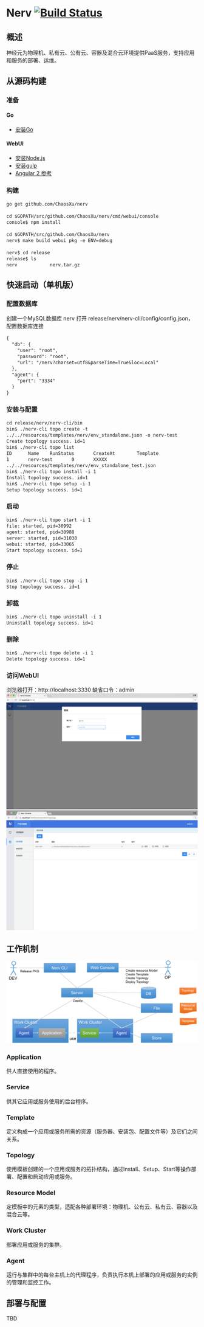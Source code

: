 # Nerv  [![Build Status](https://travis-ci.org/ChaosXu/nerv.svg?branch=master)](https://travis-ci.org/ChaosXu/nerv)

## 概述

神经元为物理机、私有云、公有云、容器及混合云环境提供PaaS服务，支持应用和服务的部署、运维。

## 从源码构建

### 准备

#### Go

* [安装Go](https://golang.org/doc/install)

#### WebUI

* [安装Node.js](https://nodejs.org/zh-cn)
* [安装gulp](http://gulpjs.com)
* [Angular 2 参考](https://www.angular.cn/docs/ts/latest)

### 构建

```shell
go get github.com/ChaosXu/nerv

cd $GOPATH/src/github.com/ChaosXu/nerv/cmd/webui/console
console$ npm install

cd $GOPATH/src/github.com/ChaosXu/nerv
nerv$ make build webui pkg -e ENV=debug

nerv$ cd release
release$ ls
nerv            nerv.tar.gz
```

## 快速启动（单机版）

### 配置数据库
创建一个MySQL数据库 nerv
打开 release/nerv/nerv-cli/config/config.json，配置数据库连接

```shell
{
  "db": {
    "user": "root",
    "password": "root",
    "url": "/nerv?charset=utf8&parseTime=True&loc=Local"
  },
  "agent": {
    "port": "3334"
  }
}
```

### 安装与配置

```shell
cd release/nerv/nerv-cli/bin
bin$ ./nerv-cli topo create -t ../../resources/templates/nerv/env_standalone.json -o nerv-test
Create topology success. id=1
bin$ ./nerv-cli topo list
ID      Name    RunStatus       CreateAt        Template
1       nerv-test       0       XXXXX           ../../resources/templates/nerv/env_standalone_test.json
bin$ ./nerv-cli topo install -i 1
Install topology success. id=1
bin$ ./nerv-cli topo setup -i 1
Setup topology success. id=1
```

### 启动

```shell
bin$ ./nerv-cli topo start -i 1
file: started, pid=30992
agent: started, pid=30988
server: started, pid=31038
webui: started, pid=33065
Start topology success. id=1
```

### 停止

```shell
bin$ ./nerv-cli topo stop -i 1
Stop topology success. id=1
```

### 卸载

```shell
bin$ ./nerv-cli topo uninstall -i 1
Uninstall topology success. id=1
```

### 删除

```shell
bin$ ./nerv-cli topo delete -i 1
Delete topology success. id=1
```

### 访问WebUI

浏览器打开：http://localhost:3330
缺省口令：admin
![webui_login](/docs/img/webui_login.png)
![topology_list](/docs/img/topology_list.png)

## 工作机制

![concept](/docs/img/concept.png)

### Application
供人直接使用的程序。

### Service
供其它应用或服务使用的后台程序。

### Template
定义构成一个应用或服务所需的资源（服务器、安装包、配置文件等）及它们之间关系。

### Topology
使用模板创建的一个应用或服务的拓扑结构，通过Install、Setup、Start等操作部署、配置和启动应用或服务。

### Resource Model
定模板中的元素的类型，适配各种部署环境：物理机、公有云、私有云、容器以及混合云等。

### Work Cluster
部署应用或服务的集群。

### Agent
运行与集群中的每台主机上的代理程序，负责执行本机上部署的应用或服务的实例的管理和监控工作。

## 部署与配置

TBD


